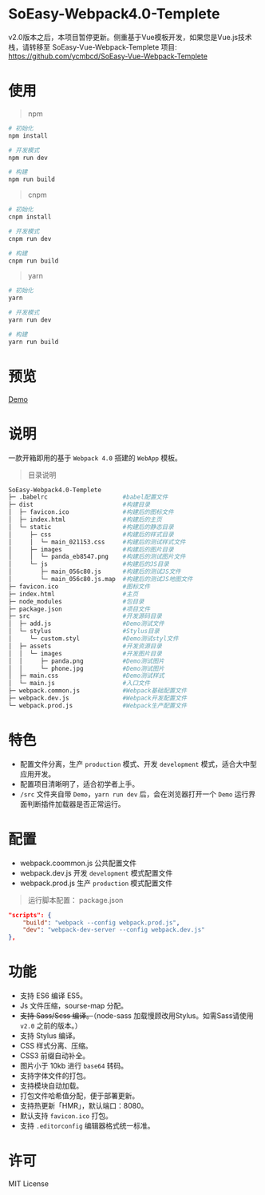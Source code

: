 # SoEasy-Webpack4.0-Templete

v2.0版本之后，本项目暂停更新。侧重基于Vue模板开发，如果您是Vue.js技术栈，请转移至 SoEasy-Vue-Webpack-Templete 项目: https://github.com/ycmbcd/SoEasy-Vue-Webpack-Templete

# 使用

> npm

```bash
# 初始化
npm install

# 开发模式
npm run dev

# 构建
npm run build
```

> cnpm

```bash
# 初始化
cnpm install

# 开发模式
cnpm run dev

# 构建
cnpm run build
```

> yarn

```bash
# 初始化
yarn

# 开发模式
yarn run dev

# 构建
yarn run build
```

# 预览

[Demo](https://ycmbcd.github.io/SoEasy-Webpack4.0-Templete/dist/)

# 说明

一款开箱即用的基于 `Webpack 4.0` 搭建的 `WebApp` 模板。

> 目录说明

```bash
SoEasy-Webpack4.0-Templete
├─ .babelrc                     #babel配置文件
├─ dist                         #构建目录
│  ├─ favicon.ico               #构建后的图标文件
│  ├─ index.html                #构建后的主页
│  └─ static                    #构建后的静态目录
│     ├─ css                    #构建后的样式目录
│     │  └─ main_021153.css     #构建后的测试样式文件
│     ├─ images                 #构建后的图片目录
│     │  └─ panda_eb8547.png    #构建后的测试图片文件
│     └─ js                     #构建后的JS目录
│        ├─ main_056c80.js      #构建后的测试JS文件
│        └─ main_056c80.js.map  #构建后的测试JS地图文件
├─ favicon.ico                  #图标文件
├─ index.html                   #主页
├─ node_modules                 #包目录
├─ package.json                 #项目文件
├─ src                          #开发源码目录
│  ├─ add.js                    #Demo测试文件
│  └─ stylus                    #Stylus目录
│     └─ custom.styl            #Demo测试styl文件
│  ├─ assets                    #开发资源目录
│  │  └─ images                 #开发图片目录
│  │     ├─ panda.png           #Demo测试图片
│  │     └─ phone.jpg           #Demo测试图片
│  ├─ main.css                  #Demo测试样式
│  └─ main.js                   #入口文件
├─ webpack.common.js            #Webpack基础配置文件
├─ webpack.dev.js               #Webpack开发配置文件
└─ webpack.prod.js              #Webpack生产配置文件
```

# 特色

- 配置文件分离，生产 `production` 模式、开发 `development` 模式，适合大中型应用开发。
- 配置项目清晰明了，适合初学者上手。
- `/src` 文件夹自带 `Demo`，`yarn run dev` 后，会在浏览器打开一个 `Demo` 运行界面判断插件加载器是否正常运行。

# 配置

- webpack.coommon.js 公共配置文件
- webpack.dev.js 开发 `development` 模式配置文件
- webpack.prod.js 生产 `production` 模式配置文件

> 运行脚本配置： package.json

```json
"scripts": {
    "build": "webpack --config webpack.prod.js",
    "dev": "webpack-dev-server --config webpack.dev.js"
},
```

# 功能

- 支持 ES6 编译 ES5。
- Js 文件压缩，sourse-map 分配。
- ~~支持 Sass/Scss 编译。~~（node-sass 加载慢顾改用Stylus。如需Sass请使用 `v2.0` 之前的版本。）
- 支持 Stylus 编译。
- CSS 样式分离、压缩。
- CSS3 前缀自动补全。
- 图片小于 10kb 进行 `base64` 转码。
- 支持字体文件的打包。
- 支持模块自动加载。
- 打包文件哈希值分配，便于部署更新。
- 支持热更新「HMR」，默认端口：8080。
- 默认支持 `favicon.ico` 打包。
- 支持 `.editorconfig` 编辑器格式统一标准。

# 许可
MIT License
